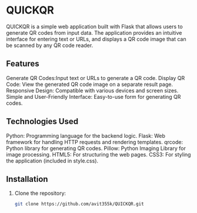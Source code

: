 # QUICKQR

QUICKQR is a simple web application built with Flask that allows users to generate QR codes from input data. The application provides an intuitive interface for entering text or URLs, and displays a QR code image that can be scanned by any QR code reader.
## Features
Generate QR Codes:Input text or URLs to generate a QR code.
Display QR Code: View the generated QR code image on a separate result page.
Responsive Design: Compatible with various devices and screen sizes.
Simple and User-Friendly Interface: Easy-to-use form for generating QR codes.

## Technologies Used
Python: Programming language for the backend logic.
Flask: Web framework for handling HTTP requests and rendering templates.
qrcode: Python library for generating QR codes.
Pillow: Python Imaging Library for image processing.
HTML5: For structuring the web pages.
CSS3: For styling the application (included in style.css).

## Installation

1. Clone the repository:

   ```bash
   git clone https://github.com/avit355k/QUICKQR.git

